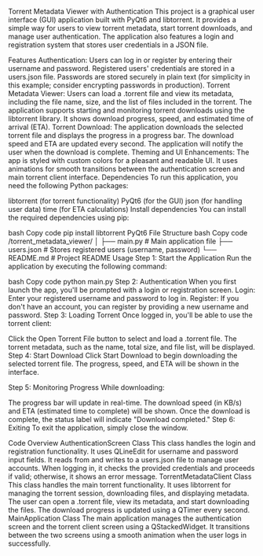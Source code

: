 Torrent Metadata Viewer with Authentication
This project is a graphical user interface (GUI) application built with PyQt6 and libtorrent. It provides a simple way for users to view torrent metadata, start torrent downloads, and manage user authentication. The application also features a login and registration system that stores user credentials in a JSON file.

Features
Authentication:
Users can log in or register by entering their username and password.
Registered users' credentials are stored in a users.json file.
Passwords are stored securely in plain text (for simplicity in this example; consider encrypting passwords in production).
Torrent Metadata Viewer:
Users can load a .torrent file and view its metadata, including the file name, size, and the list of files included in the torrent.
The application supports starting and monitoring torrent downloads using the libtorrent library.
It shows download progress, speed, and estimated time of arrival (ETA).
Torrent Download:
The application downloads the selected torrent file and displays the progress in a progress bar.
The download speed and ETA are updated every second.
The application will notify the user when the download is complete.
Theming and UI Enhancements:
The app is styled with custom colors for a pleasant and readable UI.
It uses animations for smooth transitions between the authentication screen and main torrent client interface.
Dependencies
To run this application, you need the following Python packages:

libtorrent (for torrent functionality)
PyQt6 (for the GUI)
json (for handling user data)
time (for ETA calculations)
Install dependencies
You can install the required dependencies using pip:

bash
Copy code
pip install libtorrent PyQt6
File Structure
bash
Copy code
/torrent_metadata_viewer/
│
├── main.py                    # Main application file
├── users.json                 # Stores registered users (username, password)
└── README.md                  # Project README
Usage
Step 1: Start the Application
Run the application by executing the following command:

bash
Copy code
python main.py
Step 2: Authentication
When you first launch the app, you'll be prompted with a login or registration screen.
Login: Enter your registered username and password to log in.
Register: If you don't have an account, you can register by providing a new username and password.
Step 3: Loading Torrent
Once logged in, you'll be able to use the torrent client:

Click the Open Torrent File button to select and load a .torrent file.
The torrent metadata, such as the name, total size, and file list, will be displayed.
Step 4: Start Download
Click Start Download to begin downloading the selected torrent file. The progress, speed, and ETA will be shown in the interface.

Step 5: Monitoring Progress
While downloading:

The progress bar will update in real-time.
The download speed (in KB/s) and ETA (estimated time to complete) will be shown.
Once the download is complete, the status label will indicate "Download completed."
Step 6: Exiting
To exit the application, simply close the window.

Code Overview
AuthenticationScreen Class
This class handles the login and registration functionality. It uses QLineEdit for username and password input fields.
It reads from and writes to a users.json file to manage user accounts.
When logging in, it checks the provided credentials and proceeds if valid; otherwise, it shows an error message.
TorrentMetadataClient Class
This class handles the main torrent functionality. It uses libtorrent for managing the torrent session, downloading files, and displaying metadata.
The user can open a .torrent file, view its metadata, and start downloading the files.
The download progress is updated using a QTimer every second.
MainApplication Class
The main application manages the authentication screen and the torrent client screen using a QStackedWidget.
It transitions between the two screens using a smooth animation when the user logs in successfully.
